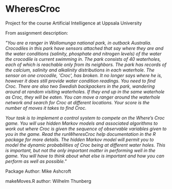 # WheresCroc
Project for the course Artificial Intelligence at Uppsala University

From assignment description:

*"You are a ranger in Wollomunga national park, in outback Australia. Crocodiles in this park have sensors attached that say where they are and the water conditions (salinity, phosphate and nitrogen levels) of the water the crocodile is current swimming in. The park consists of 40 waterholes, each of which is reachable only from its neighbors. The park has records of the calcium, salinity and alkalinity distributions in each waterhole. The sensor on one crocodile, 'Croc', has broken. It no longer says where he is, however it does still provide water condition readings. You need to find Croc. There are also two Swedish backpackers in the park, wandering around at random visiting waterholes. If they end up in the same waterhole as Croc, they will be eaten. You can move a ranger around the waterhole network and search for Croc at different locations. Your score is the number of moves it takes to find Croc.*

*Your task is to implement a control system to compete on the Where’s Croc game. You will use hidden Markov models and associated algorithms to work out where Croc is given the sequence of observable variables given to you in the game. Read the runWheresCroc help documentation in the R package for more details. The hidden Markov model will permit you to model the dynamic probabilities of Croc being at different water holes. This is important, but not the only important matter in performing well in the game. You will have to think about what else is important and how you can perform as well as possible."*

Package Author: Mike Ashcroft

makeMoves.R author: Wilhelm Thunberg


